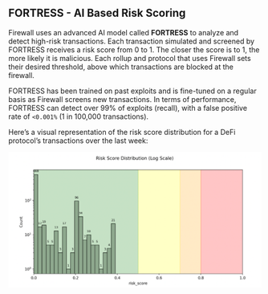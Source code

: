 ## FORTRESS - AI Based Risk Scoring

Firewall uses an advanced AI model called **FORTRESS** to analyze and detect high-risk transactions. Each transaction simulated and screened by FORTRESS receives a risk score from 0 to 1. The closer the score is to 1, the more likely it is malicious. Each rollup and protocol that uses Firewall sets their desired threshold, above which transactions are blocked at the firewall.

FORTRESS has been trained on past exploits and is fine-tuned on a regular basis as Firewall screens new transactions. In terms of performance, FORTRESS can detect over 99% of exploits (recall), with a false positive rate of `<0.001%` (1 in 100,000 transactions).

Here’s a visual representation of the risk score distribution for a DeFi protocol’s transactions over the last week:

![fortress_risk_score](fortress.png)